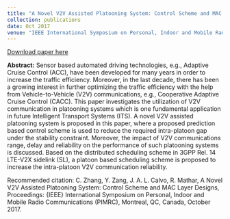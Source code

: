 ```yaml
---
title: "A Novel V2V Assisted Platooning System: Control Scheme and MAC Layer Designs"
collection: publications
date: Oct 2017
venue: "IEEE International Symposium on Personal, Indoor and Mobile Radio Communications (PIMRC)"
---
```


[Download paper here](http://JoseALeon.github.io/files/PIMRC17aPaper.pdf)

**Abstract:** Sensor based automated driving technologies, e.g., Adaptive Cruise Control (ACC), have been developed for many years in order to increase the traffic efficiency. Moreover, in the last decade, there has been a growing interest in further optimizing the traffic efficiency with the help from Vehicle-to-Vehicle (V2V) communications, e.g., Cooperative Adaptive Cruise Control (CACC). This paper investigates the utilization of V2V communication in platooning systems which is one fundamental application in future Intelligent Transport Systems (ITS). A novel V2V assisted platooning system is proposed in this paper, where a proposed prediction based control scheme is used to reduce the required intra-platoon gap under the stability constraint. Moreover, the impact of V2V communications range, delay and reliability on the performance of such platooning systems is discussed. Based on the distributed scheduling scheme in 3GPP Rel. 14 LTE-V2X sidelink (SL), a platoon based scheduling scheme is proposed to increase the intra-platoon V2V communication reliability.


Recommended citation: C. Zhang, Y. Zang, J. A. L. Calvo, R. Mathar, A Novel V2V Assisted Platooning System: Control Scheme and MAC Layer Designs, Proceedings: {IEEE} International Symposium on Personal, Indoor and Mobile Radio Communications (PIMRC), Montreal, QC, Canada, October 2017.